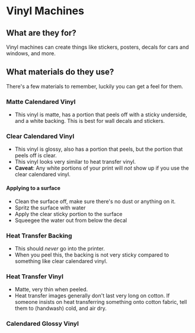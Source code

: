 # Vinyl Machines

## What are they for?

Vinyl machines can create things like stickers, posters, decals for cars and windows, and more.

## What materials do they use?

There's a few materials to remember, luckily you can get a feel for them.

### Matte Calendared Vinyl

- This vinyl is matte, has a portion that peels off with a sticky underside, and a white backing. This is best for wall decals and stickers.

### Clear Calendared Vinyl

- This vinyl is glossy, also has a portion that peels, but the portion that peels off is clear. 
- This vinyl looks very similar to heat transfer vinyl.
- **Caveat**: Any white portions of your print will *not* show up if you use the clear calendared vinyl.

#### Applying to a surface

- Clean the surface off, make sure there's no dust or anything on it.
- Spritz the surface with water
- Apply the clear sticky portion to the surface
- Squeegee the water out from below the decal

### Heat Transfer Backing

- This should *never* go into the printer.
- When you peel this, the backing is not very sticky compared to something like clear calendared vinyl.

### Heat Transfer Vinyl

- Matte, very thin when peeled.
- Heat transfer images generally don't last very long on cotton. If someone insists on heat transferring something onto cotton fabric, tell them to (handwash) cold, and air dry.

### Calendared Glossy Vinyl